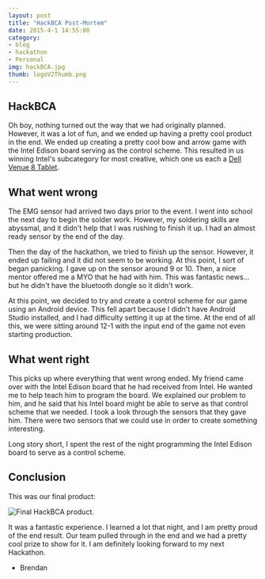 ```yaml
---
layout: post
title: "HackBCA Post-Mortem"
date: 2015-4-1 14:55:00
category: 
- blog
- hackathon 
- Personal
img: hackBCA.jpg
thumb: logoV2Thumb.png
---
```


## HackBCA
Oh boy, nothing turned out the way that we had originally planned. However, it was a lot of fun, and we ended up having a pretty cool product in the end. We ended up creating a pretty cool bow and arrow game with the Intel Edison board serving as the control scheme. This resulted in us winning Intel's subcategory for most creative, which one us each a [Dell Venue 8 Tablet](http://www.dell.com/us/p/dell-venue-8-3840-tablet/pd).
<!--more-->

## What went wrong
The EMG sensor had arrived two days prior to the event. I went into school the next day to begin the solder work. However, my soldering skills are abyssmal, and it didn't help that I was rushing to finish it up. I had an almost ready sensor by the end of the day.

Then the day of the hackathon, we tried to finish up the sensor. However, it ended up failing and it did not seem to be working. At this point, I sort of began panicking. I gave up on the sensor around 9 or 10. Then, a nice mentor offered me a MYO that he had with him. This was fantastic news... but he didn't have the bluetooth dongle so it didn't work.

At this point, we decided to try and create a control scheme for our game using an Android device. This fell apart because I didn't have Android Studio installed, and I had difficulty setting it up at the time. At the end of all this, we were sitting around 12-1 with the input end of the game not even starting production.

## What went right
This picks up where everything that went wrong ended. My friend came over with the Intel Edison board that he had received from Intel. He wanted me to help teach him to program the board. We explained our problem to him, and he said that his Intel board might be able to serve as that control scheme that we needed. I took a look through the sensors that they gave him. There were two sensors that we could use in order to create something interesting.

Long story short, I spent the rest of the night programming the Intel Edison board to serve as a control scheme.

## Conclusion
This was our final product:

![Final HackBCA product.](https://i.imgur.com/G2vE8uv.jpg)

It was a fantastic experience. I learned a lot that night, and I am pretty proud of the end result. Our team pulled through in the end and we had a pretty cool prize to show for it. I am definitely looking forward to my next Hackathon.

- Brendan
